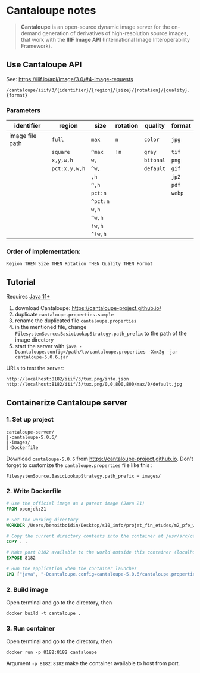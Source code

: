 # Cantaloupe notes

> **Cantaloupe** is an open-source dynamic image server for the on-demand generation of derivatives of high-resolution source images, that work with the **IIIF Image API** (International Image Interoperability Framework).

## Use Cantaloupe API

See: https://iiif.io/api/image/3.0/#4-image-requests

```url
/cantaloupe/iiif/3/{identifier}/{region}/{size}/{rotation}/{quality}.{format}
```

### Parameters

| identifier      | region        | size     | rotation | quality   | format |
| --------------- | ------------- | -------- | -------- | --------- | ------ |
| image file path | `full`        | `max`    | `n`      | `color`   | `jpg`  |
|                 | `square`      | `^max`   | `!n`     | `gray`    | `tif`  |
|                 | `x,y,w,h`     | `w,`     |          | `bitonal` | `png`  |
|                 | `pct:x,y,w,h` | `^w,`    |          | `default` | `gif`  |
|                 |               | `,h`     |          |           | `jp2`  |
|                 |               | `^,h`    |          |           | `pdf`  |
|                 |               | `pct:n`  |          |           | `webp` |
|                 |               | `^pct:n` |          |           |        |
|                 |               | `w,h`    |          |           |        |
|                 |               | `^w,h`   |          |           |        |
|                 |               | `!w,h`   |          |           |        |
|                 |               | `^!w,h`  |          |           |        |

### Order of implementation:

`Region THEN Size THEN Rotation THEN Quality THEN Format`

## Tutorial
Requires [Java 11+](https://www.java.com/fr/download/manual.jsp)

1. download Cantaloupe: https://cantaloupe-project.github.io/
2. duplicate `cantaloupe.properties.sample`
3. rename the duplicated file `cantaloupe.properties`
4. in the mentioned file, change `FilesystemSource.BasicLookupStrategy.path_prefix` to the path of the image directory
5. start the server with `java -Dcantaloupe.config=/path/to/cantaloupe.properties -Xmx2g -jar cantaloupe-5.0.6.jar`

URLs to test the server: 
```text
http://localhost:8182/iiif/3/tux.png/info.json
http://localhost:8182/iiif/3/tux.png/0,0,800,800/max/0/default.jpg
```

## Containerize Cantaloupe server

### 1. Set up project

```text
cantaloupe-server/
|-cantaloupe-5.0.6/
|-images/
|-Dockerfile
```

Download `cantaloupe-5.0.6` from https://cantaloupe-project.github.io. 
Don't forget to customize the `cantaloupe.properties` file like this :

```properties
FilesystemSource.BasicLookupStrategy.path_prefix = images/
```

### 2. Write Dockerfile

```Dockerfile
# Use the official image as a parent image (Java 21)
FROM openjdk:21

# Set the working directory
WORKDIR /Users/benoitboidin/Desktop/s10_info/projet_fin_etudes/m2_pfe_webgpu/sandbox/cantaloupe_server/

# Copy the current directory contents into the container at /usr/src/cantaloupe
COPY . .

# Make port 8182 available to the world outside this container (localhost:8182)
EXPOSE 8182

# Run the application when the container launches
CMD ["java", "-Dcantaloupe.config=cantaloupe-5.0.6/cantaloupe.properties", "-Xmx2g", "-jar", "cantaloupe-5.0.6/cantaloupe-5.0.6.jar"]
```

### 2. Build image

Open terminal and go to the directory, then 

```shell
docker build -t cantaloupe .
```

### 3. Run container

Open terminal and go to the directory, then 

```shell
docker run -p 8182:8182 cantaloupe
```

Argument `-p 8182:8182` make the container available to host from port. 

